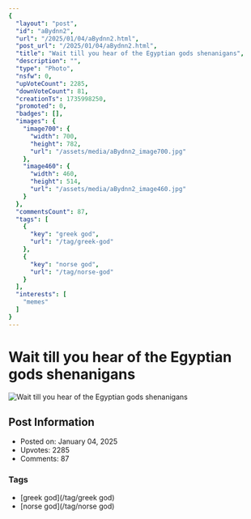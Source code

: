 ```yaml
---
{
  "layout": "post",
  "id": "aBydnn2",
  "url": "/2025/01/04/aBydnn2.html",
  "post_url": "/2025/01/04/aBydnn2.html",
  "title": "Wait till you hear of the Egyptian gods shenanigans",
  "description": "",
  "type": "Photo",
  "nsfw": 0,
  "upVoteCount": 2285,
  "downVoteCount": 81,
  "creationTs": 1735998250,
  "promoted": 0,
  "badges": [],
  "images": {
    "image700": {
      "width": 700,
      "height": 782,
      "url": "/assets/media/aBydnn2_image700.jpg"
    },
    "image460": {
      "width": 460,
      "height": 514,
      "url": "/assets/media/aBydnn2_image460.jpg"
    }
  },
  "commentsCount": 87,
  "tags": [
    {
      "key": "greek god",
      "url": "/tag/greek-god"
    },
    {
      "key": "norse god",
      "url": "/tag/norse-god"
    }
  ],
  "interests": [
    "memes"
  ]
}
---
```


# Wait till you hear of the Egyptian gods shenanigans

![Wait till you hear of the Egyptian gods shenanigans](/assets/media/aBydnn2_image700.jpg)

## Post Information

- Posted on: January 04, 2025
- Upvotes: 2285
- Comments: 87

### Tags

- [greek god](/tag/greek god)
- [norse god](/tag/norse god)
